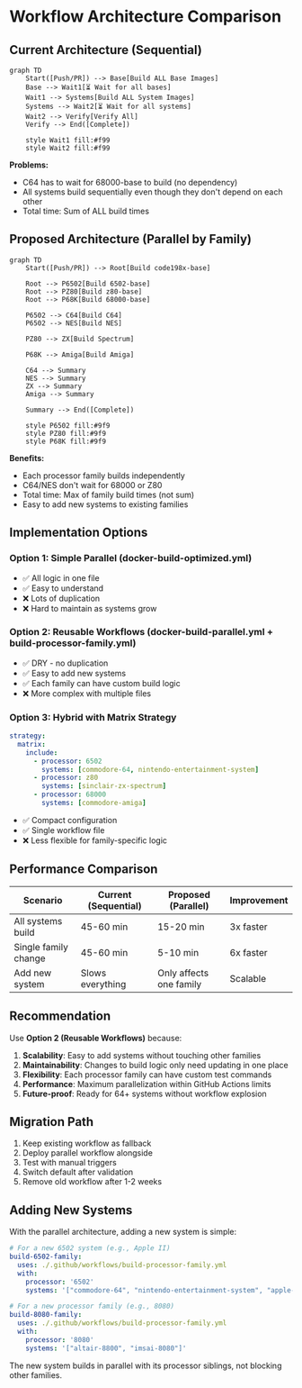 # Workflow Architecture Comparison

## Current Architecture (Sequential)

```mermaid
graph TD
    Start([Push/PR]) --> Base[Build ALL Base Images]
    Base --> Wait1[⏳ Wait for all bases]
    Wait1 --> Systems[Build ALL System Images]
    Systems --> Wait2[⏳ Wait for all systems]
    Wait2 --> Verify[Verify All]
    Verify --> End([Complete])

    style Wait1 fill:#f99
    style Wait2 fill:#f99
```

**Problems:**
- C64 has to wait for 68000-base to build (no dependency)
- All systems build sequentially even though they don't depend on each other
- Total time: Sum of ALL build times

## Proposed Architecture (Parallel by Family)

```mermaid
graph TD
    Start([Push/PR]) --> Root[Build code198x-base]

    Root --> P6502[Build 6502-base]
    Root --> PZ80[Build z80-base]
    Root --> P68K[Build 68000-base]

    P6502 --> C64[Build C64]
    P6502 --> NES[Build NES]

    PZ80 --> ZX[Build Spectrum]

    P68K --> Amiga[Build Amiga]

    C64 --> Summary
    NES --> Summary
    ZX --> Summary
    Amiga --> Summary

    Summary --> End([Complete])

    style P6502 fill:#9f9
    style PZ80 fill:#9f9
    style P68K fill:#9f9
```

**Benefits:**
- Each processor family builds independently
- C64/NES don't wait for 68000 or Z80
- Total time: Max of family build times (not sum)
- Easy to add new systems to existing families

## Implementation Options

### Option 1: Simple Parallel (docker-build-optimized.yml)
- ✅ All logic in one file
- ✅ Easy to understand
- ❌ Lots of duplication
- ❌ Hard to maintain as systems grow

### Option 2: Reusable Workflows (docker-build-parallel.yml + build-processor-family.yml)
- ✅ DRY - no duplication
- ✅ Easy to add new systems
- ✅ Each family can have custom build logic
- ❌ More complex with multiple files

### Option 3: Hybrid with Matrix Strategy
```yaml
strategy:
  matrix:
    include:
      - processor: 6502
        systems: [commodore-64, nintendo-entertainment-system]
      - processor: z80
        systems: [sinclair-zx-spectrum]
      - processor: 68000
        systems: [commodore-amiga]
```
- ✅ Compact configuration
- ✅ Single workflow file
- ❌ Less flexible for family-specific logic

## Performance Comparison

| Scenario | Current (Sequential) | Proposed (Parallel) | Improvement |
|----------|---------------------|--------------------|--------------|
| All systems build | 45-60 min | 15-20 min | 3x faster |
| Single family change | 45-60 min | 5-10 min | 6x faster |
| Add new system | Slows everything | Only affects one family | Scalable |

## Recommendation

Use **Option 2 (Reusable Workflows)** because:
1. **Scalability**: Easy to add systems without touching other families
2. **Maintainability**: Changes to build logic only need updating in one place
3. **Flexibility**: Each processor family can have custom test commands
4. **Performance**: Maximum parallelization within GitHub Actions limits
5. **Future-proof**: Ready for 64+ systems without workflow explosion

## Migration Path

1. Keep existing workflow as fallback
2. Deploy parallel workflow alongside
3. Test with manual triggers
4. Switch default after validation
5. Remove old workflow after 1-2 weeks

## Adding New Systems

With the parallel architecture, adding a new system is simple:

```yaml
# For a new 6502 system (e.g., Apple II)
build-6502-family:
  uses: ./.github/workflows/build-processor-family.yml
  with:
    processor: '6502'
    systems: '["commodore-64", "nintendo-entertainment-system", "apple-ii"]'

# For a new processor family (e.g., 8080)
build-8080-family:
  uses: ./.github/workflows/build-processor-family.yml
  with:
    processor: '8080'
    systems: '["altair-8800", "imsai-8080"]'
```

The new system builds in parallel with its processor siblings, not blocking other families.